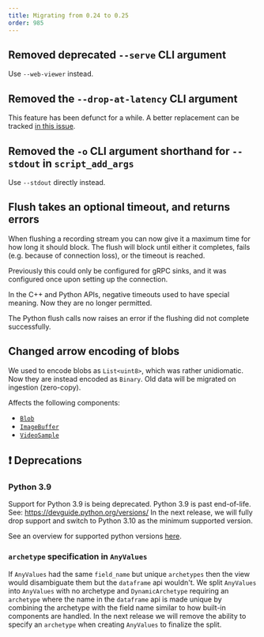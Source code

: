 ```yaml
---
title: Migrating from 0.24 to 0.25
order: 985
---
```


<!--   ^^^ this number must be _decremented_ when you copy/paste this file -->

## Removed deprecated `--serve` CLI argument

Use `--web-viewer` instead.

## Removed the `--drop-at-latency` CLI argument

This feature has been defunct for a while. A better replacement can be tracked [in this issue](https://github.com/rerun-io/rerun/issues/11024).

## Removed the `-o` CLI argument shorthand for `--stdout` in `script_add_args`

Use `--stdout` directly instead.

## Flush takes an optional timeout, and returns errors

When flushing a recording stream you can now give it a maximum time for how long it should block.
The flush will block until either it completes, fails (e.g. because of connection loss), or the timeout is reached.

Previously this could only be configured for gRPC sinks, and it was configured once upon setting up the connection.

In the C++ and Python APIs, negative timeouts used to have special meaning. Now they are no longer permitted.

The Python flush calls now raises an error if the flushing did not complete successfully.

## Changed arrow encoding of blobs

We used to encode blobs as `List<uint8>`, which was rather unidiomatic.
Now they are instead encoded as `Binary`.
Old data will be migrated on ingestion (zero-copy).

Affects the following components:

-   [`Blob`](https://rerun.io/docs/reference/types/components/blob)
-   [`ImageBuffer`](https://rerun.io/docs/reference/types/components/image_buffer)
-   [`VideoSample`](https://rerun.io/docs/reference/types/components/video_sample)

## ❗ Deprecations

### Python 3.9

Support for Python 3.9 is being deprecated. Python 3.9 is past end-of-life. See: https://devguide.python.org/versions/
In the next release, we will fully drop support and switch to Python 3.10 as the minimum supported version.

See an overview for supported python versions [here](https://ref.rerun.io/docs/python/main/common#supported-python-versions).

### `archetype` specification in `AnyValues`

If `AnyValues` had the same `field_name` but unique `archetypes` then the view would disambiguate them but the `dataframe` api wouldn't.
We split `AnyValues` into `AnyValues` with no archetype and `DynamicArchetype` requiring an `archetype` where the name in the `dataframe` api is made unique by combining
the archetype with the field name similar to how built-in components are handled.
In the next release we will remove the ability to specify an `archetype` when creating `AnyValues` to finalize the split.
